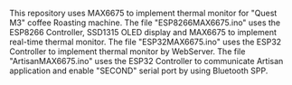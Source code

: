 This repository uses MAX6675 to implement thermal monitor for "Quest M3" coffee Roasting machine. 
The file "ESP8266MAX6675.ino" uses the ESP8266 Controller, SSD1315 OLED display and MAX6675 to implement real-time thermal monitor. 
The file "ESP32MAX6675.ino" uses the ESP32 Controller to implement thermal monitor by WebServer. 
The file "ArtisanMAX6675.ino" uses the ESP32 Controller to communicate Artisan application and enable "SECOND" serial port by using Bluetooth SPP. 
